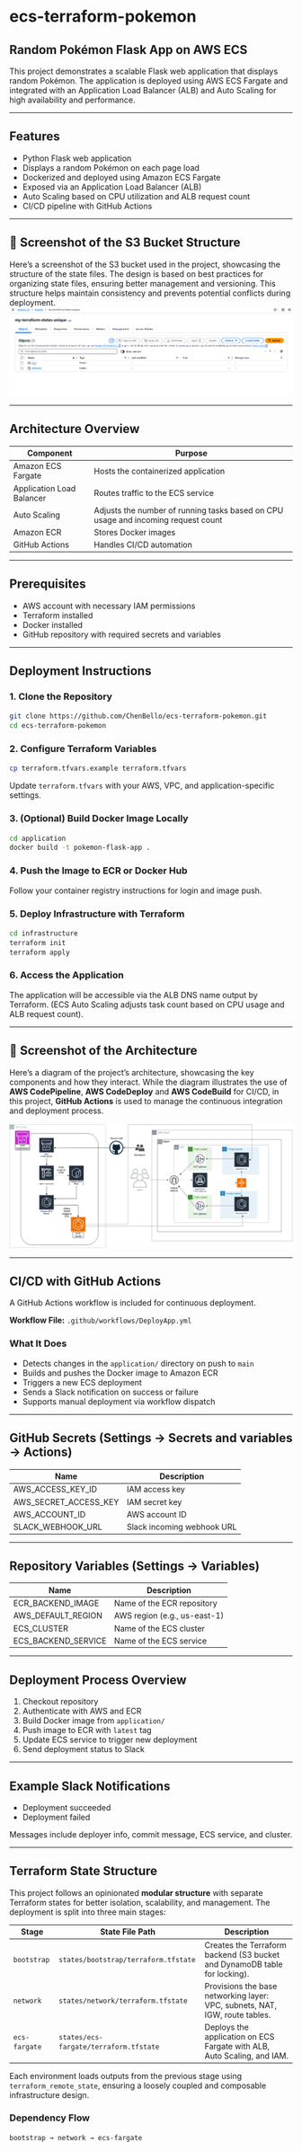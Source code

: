 
# ecs-terraform-pokemon

## Random Pokémon Flask App on AWS ECS

This project demonstrates a scalable Flask web application that displays random Pokémon. The application is deployed using AWS ECS Fargate and integrated with an Application Load Balancer (ALB) and Auto Scaling for high availability and performance.

---

## Features

- Python Flask web application
- Displays a random Pokémon on each page load
- Dockerized and deployed using Amazon ECS Fargate
- Exposed via an Application Load Balancer (ALB)
- Auto Scaling based on CPU utilization and ALB request count
- CI/CD pipeline with GitHub Actions

---
## 📸 Screenshot of the S3 Bucket Structure

Here’s a screenshot of the S3 bucket used in the project, showcasing the structure of the state files. The design is based on best practices for organizing state files, ensuring better management and versioning. This structure helps maintain consistency and prevents potential conflicts during deployment. 
![S3 Bucket Structure](https://github.com/ChenBello/ecs-terraform-pokemon-states/blob/650c31d85d6f80b38c28b6af957ee32695e67fdd/IMG_2020.png)

---
## Architecture Overview

| Component                    | Purpose                               |
|------------------------------|---------------------------------------|
| Amazon ECS Fargate           | Hosts the containerized application   |
| Application Load Balancer    | Routes traffic to the ECS service     |
| Auto Scaling | Adjusts the number of running tasks based on CPU usage and incoming request count |
| Amazon ECR                   | Stores Docker images                  |
| GitHub Actions               | Handles CI/CD automation              |

---

## Prerequisites

- AWS account with necessary IAM permissions
- Terraform installed
- Docker installed
- GitHub repository with required secrets and variables

---

## Deployment Instructions

### 1. Clone the Repository

```bash
git clone https://github.com/ChenBello/ecs-terraform-pokemon.git
cd ecs-terraform-pokemon
```

### 2. Configure Terraform Variables

```bash
cp terraform.tfvars.example terraform.tfvars
```

Update `terraform.tfvars` with your AWS, VPC, and application-specific settings.

### 3. (Optional) Build Docker Image Locally

```bash
cd application
docker build -t pokemon-flask-app .
```

### 4. Push the Image to ECR or Docker Hub

Follow your container registry instructions for login and image push.

### 5. Deploy Infrastructure with Terraform

```bash
cd infrastructure
terraform init
terraform apply
```

### 6. Access the Application

The application will be accessible via the ALB DNS name output by Terraform. (ECS Auto Scaling adjusts task count based on CPU usage and ALB request count).

---

## 📸 Screenshot of the Architecture

Here’s a diagram of the project’s architecture, showcasing the key components and how they interact. While the diagram illustrates the use of **AWS CodePipeline**, **AWS CodeDeploy** and **AWS CodeBuild** for CI/CD, in this project, **GitHub Actions** is used to manage the continuous integration and deployment process.

![Architecture Diagram](https://github.com/ChenBello/ecs-terraform-pokemon-states/blob/aea20ae93de8aa5a00cf5924aa8745f5bf0f67ff/_Pokemon-app-terraform_.drawio.png)

---

## CI/CD with GitHub Actions

A GitHub Actions workflow is included for continuous deployment.

**Workflow File:** `.github/workflows/DeployApp.yml`

### What It Does

- Detects changes in the `application/` directory on push to `main`
- Builds and pushes the Docker image to Amazon ECR
- Triggers a new ECS deployment
- Sends a Slack notification on success or failure
- Supports manual deployment via workflow dispatch

---

## GitHub Secrets (Settings → Secrets and variables → Actions)

| Name                  | Description                     |
|-----------------------|---------------------------------|
| AWS_ACCESS_KEY_ID     | IAM access key                  |
| AWS_SECRET_ACCESS_KEY | IAM secret key                  |
| AWS_ACCOUNT_ID        | AWS account ID                  |
| SLACK_WEBHOOK_URL     | Slack incoming webhook URL      |

---

## Repository Variables (Settings → Variables)

| Name                  | Description                             |
|-----------------------|-----------------------------------------|
| ECR_BACKEND_IMAGE     | Name of the ECR repository              |
| AWS_DEFAULT_REGION    | AWS region (e.g., us-east-1)            |
| ECS_CLUSTER           | Name of the ECS cluster                 |
| ECS_BACKEND_SERVICE   | Name of the ECS service                 |

---

## Deployment Process Overview

1. Checkout repository
2. Authenticate with AWS and ECR
3. Build Docker image from `application/`
4. Push image to ECR with `latest` tag
5. Update ECS service to trigger new deployment
6. Send deployment status to Slack

---

## Example Slack Notifications

- Deployment succeeded
- Deployment failed

Messages include deployer info, commit message, ECS service, and cluster.

---

## Terraform State Structure

This project follows an opinionated **modular structure** with separate Terraform states for better isolation, scalability, and management. The deployment is split into three main stages:

| Stage        | State File Path                         | Description                                                                 |
|--------------|------------------------------------------|-----------------------------------------------------------------------------|
| `bootstrap`  | `states/bootstrap/terraform.tfstate`     | Creates the Terraform backend (S3 bucket and DynamoDB table for locking).  |
| `network`    | `states/network/terraform.tfstate`       | Provisions the base networking layer: VPC, subnets, NAT, IGW, route tables.|
| `ecs-fargate`| `states/ecs-fargate/terraform.tfstate`   | Deploys the application on ECS Fargate with ALB, Auto Scaling, and IAM.    |

Each environment loads outputs from the previous stage using `terraform_remote_state`, ensuring a loosely coupled and composable infrastructure design.

### Dependency Flow

```text
bootstrap → network → ecs-fargate
